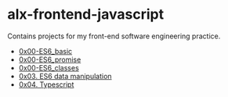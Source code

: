 # alx-frontend-javascript
Contains projects for my front-end software engineering practice.

+ [0x00-ES6_basic](./0x00-ES6_basic)
+ [0x00-ES6_promise](./0x00-ES6_promise)
+ [0x00-ES6_classes](./0x00-ES6_classes)
+ [0x03. ES6 data manipulation](./0x03-ES6_data_manipulation)
+ [0x04. Typescript
](./0x04-TypeScript)
